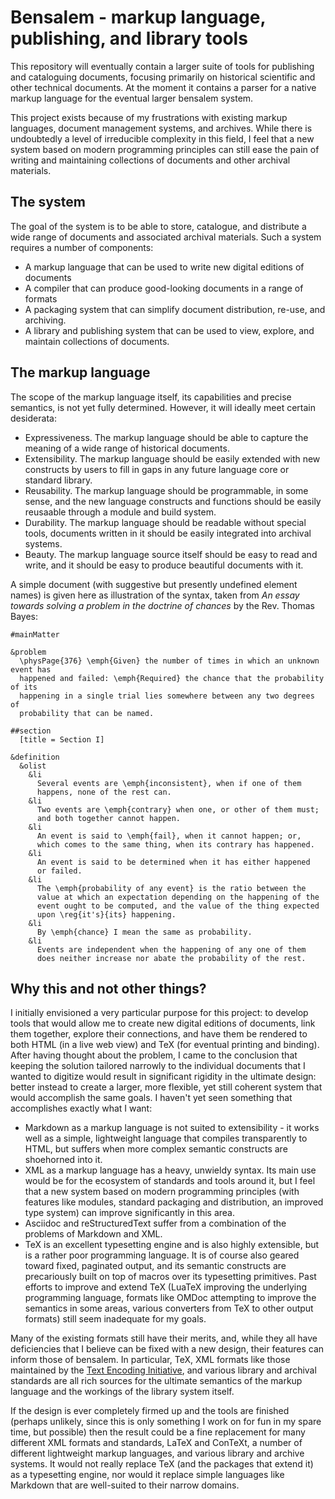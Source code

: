 # Bensalem - markup language, publishing, and library tools

This repository will eventually contain a larger suite of tools for publishing
and cataloguing documents, focusing primarily on historical scientific and other
technical documents. At the moment it contains a parser for a native markup
language for the eventual larger bensalem system.

This project exists because of my frustrations with existing markup languages,
document management systems, and archives. While there is undoubtedly a level of
irreducible complexity in this field, I feel that a new system based on modern
programming principles can still ease the pain of writing and maintaining
collections of documents and other archival materials.

## The system

The goal of the system is to be able to store, catalogue, and distribute a wide
range of documents and associated archival materials. Such a system requires a
number of components:

- A markup language that can be used to write new digital editions of documents
- A compiler that can produce good-looking documents in a range of formats
- A packaging system that can simplify document distribution, re-use, and
  archiving.
- A library and publishing system that can be used to view, explore, and
  maintain collections of documents.

## The markup language

The scope of the markup language itself, its capabilities and precise semantics,
is not yet fully determined. However, it will ideally meet certain desiderata:

- Expressiveness. The markup language should be able to capture the meaning of a
  wide range of historical documents.
- Extensibility. The markup language should be easily extended with new
  constructs by users to fill in gaps in any future language core or standard
  library.
- Reusability. The markup language should be programmable, in some sense, and
  the new language constructs and functions should be easily reusaable through a
  module and build system.
- Durability. The markup language should be readable without special tools,
  documents written in it should be easily integrated into archival systems.
- Beauty. The markup language source itself should be easy to read and write,
  and it should be easy to produce beautiful documents with it.

A simple document (with suggestive but presently undefined element names) is
given here as illustration of the syntax, taken from *An essay towards solving a
problem in the doctrine of chances* by the Rev. Thomas Bayes:

```
#mainMatter

&problem
  \physPage{376} \emph{Given} the number of times in which an unknown event has
  happened and failed: \emph{Required} the chance that the probability of its
  happening in a single trial lies somewhere between any two degrees of
  probability that can be named.

##section
  [title = Section I]

&definition
  &olist
    &li
      Several events are \emph{inconsistent}, when if one of them
      happens, none of the rest can.
    &li
      Two events are \emph{contrary} when one, or other of them must;
      and both together cannot happen.
    &li
      An event is said to \emph{fail}, when it cannot happen; or,
      which comes to the same thing, when its contrary has happened.
    &li
      An event is said to be determined when it has either happened
      or failed.
    &li
      The \emph{probability of any event} is the ratio between the
      value at which an expectation depending on the happening of the
      event ought to be computed, and the value of the thing expected
      upon \reg{it's}{its} happening.
    &li
      By \emph{chance} I mean the same as probability.
    &li
      Events are independent when the happening of any one of them
      does neither increase nor abate the probability of the rest.
```

## Why this and not other things?

I initially envisioned a very particular purpose for this project: to develop
tools that would allow me to create new digital editions of documents, link them
together, explore their connections, and have them be rendered to both HTML (in
a live web view) and TeX (for eventual printing and binding). After having
thought about the problem, I came to the conclusion that keeping the solution
tailored narrowly to the individual documents that I wanted to digitize would
result in significant rigidity in the ultimate design: better instead to create
a larger, more flexible, yet still coherent system that would accomplish the
same goals. I haven't yet seen something that accomplishes exactly what I want:

- Markdown as a markup language is not suited to extensibility - it works well
  as a simple, lightweight language that compiles transparently to HTML, but
  suffers when more complex semantic constructs are shoehorned into it.
- XML as a markup language has a heavy, unwieldy syntax. Its main use would be
  for the ecosystem of standards and tools around it, but I feel that a new
  system based on modern programming principles (with features like modules,
  standard packaging and distribution, an improved type system) can improve
  significantly in this area.
- Asciidoc and reStructuredText suffer from a combination of the problems of
  Markdown and XML.
- TeX is an excellent typesetting engine and is also highly extensible, but is a
  rather poor programming language. It is of course also geared toward fixed,
  paginated output, and its semantic constructs are precariously built on top of
  macros over its typesetting primitives. Past efforts to improve and extend TeX
  (LuaTeX improving the underlying programming language, formats like OMDoc
  attempting to improve the semantics in some areas, various converters from TeX
  to other output formats) still seem inadequate for my goals.

Many of the existing formats still have their merits, and, while they all have
deficiencies that I believe can be fixed with a new design, their features can
inform those of bensalem. In particular, TeX, XML formats like those maintained
by the [Text Encoding Initiative](https://tei-c.org/), and various library and
archival standards are all rich sources for the ultimate semantics of the markup
language and the workings of the library system itself.

If the design is ever completely firmed up and the tools are finished (perhaps
unlikely, since this is only something I work on for fun in my spare time, but
possible) then the result could be a fine replacement for many different XML
formats and standards, LaTeX and ConTeXt, a number of different lightweight
markup languages, and various library and archive systems. It would not really
replace TeX (and the packages that extend it) as a typesetting engine, nor would
it replace simple languages like Markdown that are well-suited to their narrow
domains.
